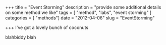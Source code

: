 +++
title = "Event Storming"
description = "provide some additional details on some method we like"
tags = [ "method", "labs", "event storming" ]
categories = [ "methods"]
date = "2012-04-06"
slug = "EventStorming"

+++
I've got a lovely bunch of coconuts

blahbiddy blah